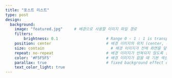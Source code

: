 ```yaml
---
title: "포스트 리스트"
type: post
design:
  background:
    image: "featured.jpg"     # 배경으로 사용할 이미지 파일 경로
    filters:
        brightness: 0.1                     # Range 0 - 1 : 1 is transparent and 0 is opaque
    position: center                        # 배경 이미지의 위치 (center, contain, actual)
    size: contain                             # 배경 이미지가 전체 화면을 덮도록 설정
    repeat: no-repeat                       # 배경 이미지가 반복되지 않도록 설정
    color: '#F5F5F5'                        # 배경 이미지가 없을 때 기본 색상
    parallax: true                          # fixed background effect on desktop
    text_color_light: true                  
---
```

